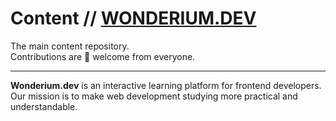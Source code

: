 # Content // [WONDERIUM.DEV](https://wonderium.dev)

The main content repository.\
Contributions are 🤗 welcome from everyone.

---

**Wonderium.dev** is an interactive learning platform for frontend developers.\
Our mission is to make web development studying more practical and understandable.
